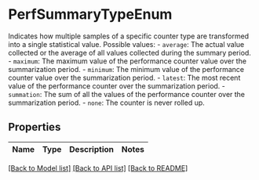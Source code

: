# PerfSummaryTypeEnum

Indicates how multiple samples of a specific counter type are transformed into a single statistical value.  Possible values: - `average`: The actual value collected or the average of all values collected   during the summary period. - `maximum`: The maximum value of the performance counter value over the   summarization period. - `minimum`: The minimum value of the performance counter value over the   summarization period. - `latest`: The most recent value of the performance counter over the   summarization period. - `summation`: The sum of all the values of the performance counter over the   summarization period. - `none`: The counter is never rolled up. 

## Properties
Name | Type | Description | Notes
------------ | ------------- | ------------- | -------------

[[Back to Model list]](../README.md#documentation-for-models) [[Back to API list]](../README.md#documentation-for-api-endpoints) [[Back to README]](../README.md)


